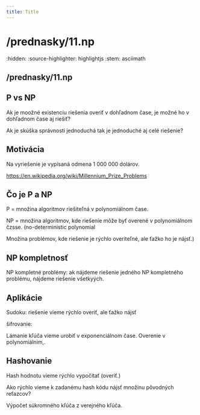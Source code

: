 ```yaml
---
title: Title
---
```

# /prednasky/11.np
:hidden:
:source-highlighter: highlightjs
:stem: asciimath

## /prednasky/11.np

## P vs NP

Ak je moožné existenciu riešenia overiť v dohľadnom čase, je možné ho v dohľadnom čase aj riešiť?

Ak je skúška správnosti jednoduchá tak je jednoduché aj celé riešenie?

## Motivácia

Na vyriešenie je vypísaná odmena 1 000 000 dolárov.

https://en.wikipedia.org/wiki/Millennium_Prize_Problems

## Čo je P a NP

P = množina algoritmov riešiteľná v polynomiálnom čase.

NP = množina algoritmov, kde riešenie môže byť overené v polynomiálnom čzsse. (no-deterministic polynomial

Množina problémov, kde riešenie je rýchlo overiteľné, ale ťažko ho je nájsť.)

## NP kompletnosť

NP kompletné problémy: ak nájdeme riešenie jedného NP kompletného problému, nájdeme riešenie všetkyých.

## Aplikácie

Sudoku: riešenie vieme rýchlo overiť, ale ťažko nájsť

šifrovanie:

Lámanie kľúča vieme urobiť v exponenciálnom čase. Overenie v polynomiálnim,.

## Hashovanie

Hash hodnotu vieme rýchlo vypočítať (overiť.)

Ako rýchlo vieme k zadanému hash kódu nájsť množinu pôvodných reťazcov?

Výpočet súkromného kľúča z verejného kľúča.



